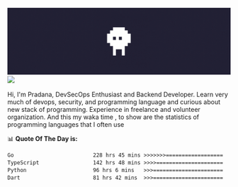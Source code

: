 ![banner](.github/banner.gif)
<img src="https://user-images.githubusercontent.com/73097560/115834477-dbab4500-a447-11eb-908a-139a6edaec5c.gif"></p>

Hi, I'm Pradana, DevSecOps Enthusiast and Backend Developer. Learn very much of devops, security, and programming language and curious about new stack of programming. Experience in freelance and volunteer organization. And this my waka time , to show are the statistics of programming languages that I often use

📊 **Quote Of The Day is:**
<!--START_SECTION:waka-->

```txt
Go                         228 hrs 45 mins >>>>>>>==================   28.18 %
TypeScript                 142 hrs 48 mins >>>>=====================   17.59 %
Python                     96 hrs 6 mins   >>>======================   11.84 %
Dart                       81 hrs 42 mins  >>>======================   10.06 %
```

<!--END_SECTION:waka-->
